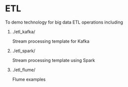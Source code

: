



# ETL

To demo technology for big data ETL operations including


1. ./etl_kafka/

   Stream processing template for Kafka

1. ./etl_spark/

   Stream processing template using Spark

1. ./etl_flume/

   Flume examples
